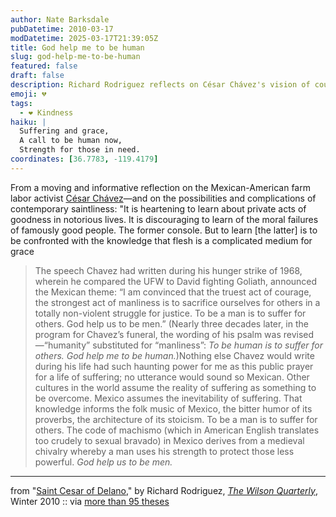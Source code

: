 ```yaml
---
author: Nate Barksdale
pubDatetime: 2010-03-17
modDatetime: 2025-03-17T21:39:05Z
title: God help me to be human
slug: god-help-me-to-be-human
featured: false
draft: false
description: Richard Rodriguez reflects on César Chávez's vision of courage and suffering for others in the context of Mexican identity and dignity.
emoji: 💔
tags:
  - ❤️ Kindness
haiku: |
  Suffering and grace,  
  A call to be human now,  
  Strength for those in need.
coordinates: [36.7783, -119.4179]
---
```


From a moving and informative reflection on the Mexican-American farm labor activist [César Chávez](http://en.wikipedia.org/wiki/C%C3%A9sar_Ch%C3%A1vez)—and on the possibilities and complications of contemporary saintliness: "It is heartening to learn about private acts of goodness in notorious lives. It is discouraging to learn of the moral failures of famously good people. The former console. But to learn [the latter] is to be confronted with the knowledge that flesh is a complicated medium for grace

> The speech Chavez had written during his hunger strike of 1968, wherein he compared the UFW to David fighting Goliath, announced the Mexican ­theme: “I am convinced that the truest act of courage, the strongest act of manliness is to sacrifice ourselves for others in a totally ­non-­violent struggle for justice. To be a man is to suffer for others. God help us to be ­men.” (Nearly three decades later, in the program for Chavez’s funeral, the wording of his psalm was revised—“humanity” substituted for “manliness”: _To be human is to suffer for others. God help me to be human._)Nothing else Chavez would write during his life had such haunting power for me as this public prayer for a life of suffering; no utterance would sound so Mexican. Other cultures in the world assume the reality of suffering as something to be overcome. Mexico assumes the inevitability of suffering. That knowledge informs the folk music of Mexico, the bitter humor of its proverbs, the architecture of its stoicism. To be a man is to suffer for others. The code of machismo (which in American English translates too crudely to sexual bravado) in Mexico derives from a medieval chivalry whereby a man uses his strength to protect those less powerful. _God help us to be men._

---

from "[Saint Cesar of Delano](https://www.google.com/search?q=%22Saint%20Cesar%20of%20Delano%22%20wilsoncenter.org)," by Richard Rodriguez, [_The Wilson Quarterly_](https://www.google.com/search?q=%22_The%20Wilson%20Quarterly_%22%20wilsoncenter.org), Winter 2010 :: via [more than 95 theses](https://www.google.com/search?q=%22more%20than%2095%20theses%22%20ayjay.tumblr.com)
